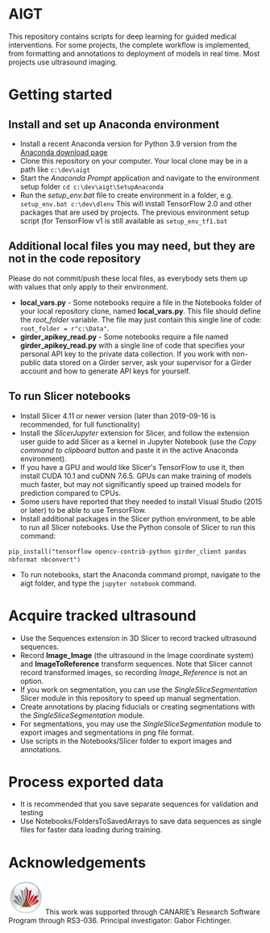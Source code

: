 # AIGT
This repository contains scripts for deep learning for guided medical interventions. For some projects, the complete workflow is implemented, from formatting and annotations to deployment of models in real time. Most projects use ultrasound imaging.

# Getting started
## Install and set up Anaconda environment
- Install a recent Anaconda version for Python 3.9 version from the [Anaconda download page](https://www.anaconda.com/products/distribution#windows)
- Clone this repository on your computer. Your local clone may be in a path like `c:\dev\aigt`
- Start the *Anaconda Prompt* application and navigate to the environment setup folder `cd c:\dev\aigt\SetupAnaconda`
- Run the *setup_env.bat* file to create environment in a folder, e.g. `setup_env.bat c:\dev\dlenv`
This will install TensorFlow 2.0 and other packages that are used by projects. The previous environment setup script (for TensorFlow v1 is still available as `setup_env_tf1.bat`
## Additional local files you may need, but they are not in the code repository
Please do not commit/push these local files, as everybody sets them up with values that only apply to their environment.
- **local_vars.py** - Some notebooks require a file in the Notebooks folder of your local repository clone, named **local_vars.py**. This file should define the *root_folder* variable. The file may just contain this single line of code: `root_folder = r"c:\Data"`. 
- **girder_apikey_read.py** - Some notebooks require a file named **girder_apikey_read.py** with a single line of code that specifies your personal API key to the private data collection. If you work with non-public data stored on a Girder server, ask your supervisor for a Girder account and how to generate API keys for yourself.
## To run Slicer notebooks
- Install Slicer 4.11 or newer version (later than 2019-09-16 is recommended, for full functionality)
- Install the *SlicerJupyter* extension for Slicer, and follow the extension user guide to add Slicer as a kernel in Jupyter Notebook (use the *Copy command to clipboard* button and paste it in the active Anaconda environment).
- If you have a GPU and would like Slicer's TensorFlow to use it, then install CUDA 10.1 and cuDNN 7.6.5. GPUs can make training of models much faster, but may not significantly speed up trained models for prediction compared to CPUs.
- Some users have reported that they needed to install Visual Studio (2015 or later) to be able to use TensorFlow.
- Install additional packages in the Slicer python environment, to be able to run all Slicer notebooks. Use the Python console of Slicer to run this command:
```
pip_install("tensorflow opencv-contrib-python girder_client pandas nbformat nbconvert")
```
- To run notebooks, start the Anaconda command prompt, navigate to the aigt folder, and type the `jupyter notebook` command.

# Acquire tracked ultrasound
- Use the Sequences extension in 3D Slicer to record tracked ultrasound sequences.
- Record **Image_Image** (the ultrasound in the Image coordinate system) and **ImageToReference** transform sequences. Note that Slicer cannot record transformed images, so recording *Image_Reference* is not an option.
- If you work on segmentation, you can use the *SingleSliceSegmentation* Slicer module in this repository to speed up manual segmentation.
- Create annotations by placing fiducials or creating segmentations with the *SingleSliceSegmentation* module.
- For segmentations, you may use the *SingleSliceSegmentation* module to export images and segmentations in png file format.
- Use scripts in the Notebooks/Slicer folder to export images and annotations.

# Process exported data
- It is recommended that you save separate sequences for validation and testing
- Use Notebooks/FoldersToSavedArrays to save data sequences as single files for faster data loading during training.

# Acknowledgements

![Canarie Logo](Logos/CanarieLogo.png) This work was supported through CANARIE’s Research Software Program through RS3-036. Principal investigator: Gabor Fichtinger.

